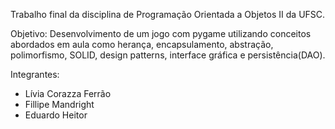 Trabalho final da disciplina de Programação Orientada a Objetos II da UFSC.

Objetivo: Desenvolvimento de um jogo com pygame utilizando conceitos abordados em aula como herança, encapsulamento, abstração, polimorfismo, SOLID, design patterns, interface gráfica e persistência(DAO). 

Integrantes:
- Lívia Corazza Ferrão
- Fillipe Mandright
- Eduardo Heitor
